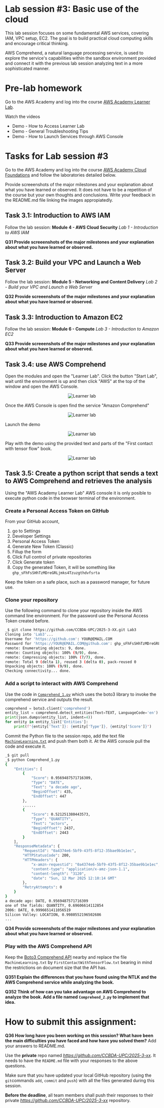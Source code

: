 # Lab session #3: Basic use of the cloud

This lab session focuses on some fundamental AWS services, covering IAM, VPC setup, EC2. The goal is to build practical cloud computing skills and encourage critical thinking.

AWS Comprehend, a natural language processing service, is used to  explore the service's capabilities within the sandbox environment provided and connect it with the previous lab session analyzing text in a more sophisticated manner.

<a name="Prelab"/>

#  Pre-lab homework

<a name="aws"/>

Go to the AWS Academy and log into the course [AWS Academy Learner Lab](https://awsacademy.instructure.com/courses/109367). 

Watch the videos
- Demo - How to Access Learner Lab
- Demo - General Troubleshooting Tips
- Demo - How to Launch Services through AWS Console

#  Tasks for Lab session #3

Go to the AWS Academy and log into the course [AWS Academy Cloud Foundations](https://awsacademy.instructure.com/courses/109366) and follow the laboratories detailed below.

Provide screeenshots of the major milestones and your explanation about what you have learned or observed. It does not have to be a repetition of the course but your own thoughts and conclusions. Write your feedback in the README.md file linking the images appropiatedly.

## Task 3.1: Introduction to AWS IAM

Follow the lab session: **Module 4 - AWS Cloud Security** *Lab 1 - Introduction to AWS IAM*

**Q31 Provide screeenshots of the major milestones and your explanation about what you have learned or observed.** 

## Task 3.2: Build your VPC and Launch a Web Server

Follow the lab session: **Module 5 - Networking and Content Delivery** *Lab 2 - Build your VPC and Launch a Web Server*

**Q32 Provide screeenshots of the major milestones and your explanation about what you have learned or observed.** 

## Task 3.3: Introduction to Amazon EC2

Follow the lab session: **Module 6 - Compute** *Lab 3 - Introduction to Amazon EC2*

**Q33 Provide screeenshots of the major milestones and your explanation about what you have learned or observed.** 

## Task 3.4: use AWS Comprehend 

Open the modules and open the "Learner Lab". Click the button "Start Lab", wait until the environment is up and then click "AWS" at the top of the window and open the AWS Console.

<p align="center"><img src="./images/Lab03-LearnerLab.jpeg" alt="Learner lab" title="Learner lab"/></p>

Once the AWS Console is open find the service "Amazon Comprehend"

<p align="center"><img src="./images/Lab03-AWSConsole.jpeg" alt="Learner lab" title="Learner lab"/></p>

Launch the demo
<p align="center"><img src="./images/Lab03-AWSComprehend.jpeg" alt="Learner lab" title="Learner lab"/></p>

Play with the demo using the provided text and parts of the "First contact with tensor flow" book.

<p align="center"><img src="./images/Lab03-AWSComprehendPlay.jpeg" alt="Learner lab" title="Learner lab"/></p>

## Task 3.5: Create a python script that sends a text to AWS Comprehend and retrieves the analysis

Using the "AWS Academy Learner Lab" AWS console it is only posible to execute python code in the browser terminal of the environment.

### Create a Personal Access Token on GitHub

From your GitHub account, 

1. go to Settings 
2. Developer Settings 
3. Personal Access Token 
4. Generate New Token (Classic)
5. Fillup the form 
6. Click Full control of private repositories
7. Click Generate token
8. Copy the generated Token, it will be something like ``ghp_sFhFsSHhTzMDreGRLjmks4Tzuzgthdvfsrta``

Keep the token on a safe place, such as a password manager, for future use.


### Clone your repository

Use the following command to clone your repository inside the AWS command line environment. For the password use the Personal Access Token created before.

```bash
_$ git clone https://github.com/CCBDA-UPC/2025-3-XX.git Lab3
Cloning into 'Lab3'...
Username for 'https://github.com': YOUR@EMAIL.COM
Password for 'https://YOUR@EMAIL.COM@github.com': ghp_sFhFsSHhTzMDreGRLjmks4Tzuzgthdvfsrta
remote: Enumerating objects: 9, done.
remote: Counting objects: 100% (9/9), done.
remote: Compressing objects: 100% (7/7), done.
remote: Total 9 (delta 1), reused 3 (delta 0), pack-reused 0
Unpacking objects: 100% (9/9), done.
Checking connectivity... done.
```

### Add a script to interact with AWS Comprehend

Use the code in [`Comprehend_1.py`](Comprehend_1.py) which uses the boto3 library to invoke the comprehend service and outputs the result.

```python
comprehend = boto3.client('comprehend')
entity_list = comprehend.detect_entities(Text=TEXT, LanguageCode='en')
print(json.dumps(entity_list, indent=4))
for entity in entity_list['Entities']:
    print(f"{entity['Text']}: {entity['Type']}, {entity['Score']}")
```

Commit the Python file to the session repo, add the text file [`MachineLearning.txt`](MachineLearning.txt) and push them both it. At the AWS console pull the code and execute it.

```bash
_$ git pull
_$ python Comprehend_1.py
{
    "Entities": [
        {
            "Score": 0.9569487571716309,
            "Type": "DATE",
            "Text": "a decade ago",
            "BeginOffset": 435,
            "EndOffset": 447
        },
        ......
        {
            "Score": 0.521251380443573,
            "Type": "QUANTITY",
            "Text": "actors",
            "BeginOffset": 2437,
            "EndOffset": 2443
        }
    ],
    "ResponseMetadata": {
        "RequestId": "0a4374e6-5bf9-43f5-8f12-35bae9b1e1ec",
        "HTTPStatusCode": 200,
        "HTTPHeaders": {
            "x-amzn-requestid": "0a4374e6-5bf9-43f5-8f12-35bae9b1e1ec",
            "content-type": "application/x-amz-json-1.1",
            "content-length": "3120",
            "date": "Sun, 12 Mar 2025 12:10:14 GMT"
        },
        "RetryAttempts": 0
    }
}
a decade ago: DATE, 0.9569487571716309
one of the fields: QUANTITY, 0.69606614112854
2006: DATE, 0.9996651411056519
Silicon Valley: LOCATION, 0.9980552196502686
...
```

**Q34 Provide screeenshots of the major milestones and your explanation about what you have learned or observed.** 

### Play with the AWS Comprehend API

Keep the [Boto3 Comprehend API](https://boto3.amazonaws.com/v1/documentation/api/latest/reference/services/comprehend.html#client) nearby and replace the file `MachineLearning.txt` by `FirstContactWithTensorFlow.txt` bearing in mind the restrictions on document size that the API has.

**Q351 Explain the differences that you have found using the NTLK and the AWS Comprehend service while analyzing the book.**

**Q352 Think of how can you take advantage on AWS Comprehend to analyze the book. Add a file named ``Comprehend_2.py`` to implement that idea.**


# How to submit this assignment:

**Q36 How long have you been working on this session? What have been the main difficulties you have faced and how have you solved them?** Add your answers to README.md.

Use the **private** repo named *https://github.com/CCBDA-UPC/2025-3-xx*. It needs to have the `README.md` file with your responses to the above questions.

Make sure that you have updated your local GitHub repository (using the `git`commands `add`, `commit` and `push`) with all the files generated during this session. 

**Before the deadline**, all team members shall push their responses to their private *https://github.com/CCBDA-UPC/2025-3-xx* repository.